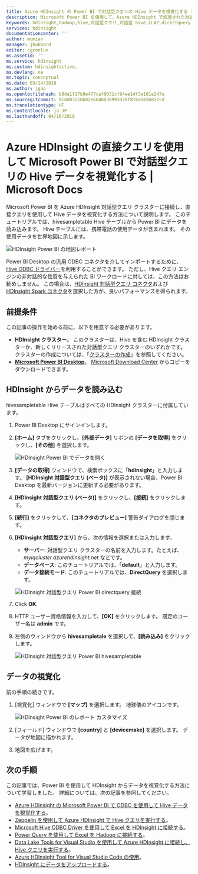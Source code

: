 ```yaml
---
title: Azure HDInsight の Power BI で対話型クエリの Hive データを視覚化する | Microsoft Docs
description: Microsoft Power BI を使用して、Azure HDInsight で処理された対話型クエリの Hive データを視覚化する方法について説明します。
keywords: hdinsight,hadoop,hive,対話型クエリ,対話型 hive,LLAP,directquery
services: hdinsight
documentationcenter: ''
author: mumian
manager: jhubbard
editor: cgronlun
ms.assetid: ''
ms.service: hdinsight
ms.custom: hdinsightactive,
ms.devlang: na
ms.topic: conceptual
ms.date: 03/14/2018
ms.author: jgao
ms.openlocfilehash: b8da1f17b9e477caf9031cf94ee14f3a181e247e
ms.sourcegitcommit: 9cdd83256b82e664bd36991d78f87ea1e56827cd
ms.translationtype: HT
ms.contentlocale: ja-JP
ms.lasthandoff: 04/16/2018
---
```

# <a name="visualize-interactive-query-hive-data-with-microsoft-power-bi-using-direct-query-in-azure-hdinsight"></a>Azure HDInsight の直接クエリを使用して Microsoft Power BI で対話型クエリの Hive データを視覚化する | Microsoft Docs

Microsoft Power BI を Azure HDInsight 対話型クエリ クラスターに接続し、直接クエリを使用して Hive データを視覚化する方法について説明します。 このチュートリアルでは、hivesampletable Hive テーブルから Power BI にデータを読み込みます。 Hive テーブルには、携帯電話の使用データが含まれます。 その使用データを世界地図に示します。

![HDInsight Power BI の地図レポート](./media/apache-hadoop-connect-hive-power-bi-directquery/hdinsight-power-bi-visualization.png)

Power BI Desktop の汎用 ODBC コネクタを介してインポートするために、[Hive ODBC ドライバー](../hadoop/apache-hadoop-connect-hive-power-bi.md)を利用することができます。 ただし、Hive クエリ エンジンの非対話的な性質を与えられた BI ワークロードに対しては、この方法はお勧めしません。 この場合は、[HDInsight 対話型クエリ コネクタ](./apache-hadoop-connect-hive-power-bi-directquery.md)および [HDInsight Spark コネクタ](https://docs.microsoft.com/power-bi/spark-on-hdinsight-with-direct-connect)を選択した方が、良いパフォーマンスを得られます。

## <a name="prerequisites"></a>前提条件
この記事の操作を始める前に、以下を用意する必要があります。

* **HDInsight クラスター**。 このクラスターは、Hive を含む HDInsight クラスターか、新しくリリースされた対話型クエリ クラスターのいずれかです。 クラスターの作成については、「[クラスターの作成](../hadoop/apache-hadoop-linux-tutorial-get-started.md#create-cluster)」を参照してください。
* **[Microsoft Power BI Desktop](https://powerbi.microsoft.com/desktop/)**。 [Microsoft Download Center](https://www.microsoft.com/download/details.aspx?id=45331) からコピーをダウンロードできます。

## <a name="load-data-from-hdinsight"></a>HDInsight からデータを読み込む

hivesampletable Hive テーブルはすべての HDInsight クラスターに付属しています。

1. Power BI Desktop にサインインします。
2. **[ホーム]** タブをクリックし、**[外部データ]** リボンの **[データを取得]** をクリックし、**[その他]** を選択します。

    ![HDInsight Power BI でデータを開く](./media/apache-hadoop-connect-hive-power-bi-directquery/hdinsight-power-bi-open-odbc.png)
3. **[データの取得]** ウィンドウで、検索ボックスに「**hdinsight**」と入力します。 **[HDInsight 対話型クエリ (ベータ)]** が表示されない場合、Power BI Desktop を最新バージョンに更新する必要があります。
4. **[HDInsight 対話型クエリ (ベータ)]** をクリックし、**[接続]** をクリックします。
5. **[続行]** をクリックして、**[コネクタのプレビュー]** 警告ダイアログを閉じます。
6. **[HDInsight 対話型クエリ]** から、次の情報を選択または入力します。

    - **サーバー**: 対話型クエリ クラスターの名前を入力します。たとえば、*myiqcluster.azurehdinsight.net* などです。
    - **データベース**: このチュートリアルでは、「**default**」と入力します。
    - **データ接続モード**: このチュートリアルでは、**DirectQuery** を選択します。

    ![HDInsight 対話型クエリ Power BI directquery 接続](./media/apache-hadoop-connect-hive-power-bi-directquery/hdinsight-interactive-query-power-bi-connect.png)
7. Click **OK**.
8. HTTP ユーザー資格情報を入力して、**[OK]** をクリックします。  既定のユーザー名は **admin** です。
9. 左側のウィンドウから **hivesampletale** を選択して、**[読み込み]** をクリックします。

    ![HDInsight 対話型クエリ Power BI hivesampletable](./media/apache-hadoop-connect-hive-power-bi-directquery/hdinsight-interactive-query-power-bi-hivesampletable.png)

## <a name="visualize-data"></a>データの視覚化

前の手順の続きです。

1. [視覚化] ウィンドウで **[マップ]** を選択します。  地球儀のアイコンです。

    ![HDInsight Power BI のレポート カスタマイズ](./media/apache-hadoop-connect-hive-power-bi-directquery/hdinsight-power-bi-customize.png)
2. [フィールド] ウィンドウで **[country]** と **[devicemake]** を選択します。 データが地図に描かれます。
3. 地図を広げます。

## <a name="next-steps"></a>次の手順
この記事では、Power BI を使用して HDInsight からデータを視覚化する方法について学習しました。  詳細については、次の記事を参照してください。

* [Azure HDInsight の Microsoft Power BI で ODBC を使用して Hive データを視覚化する](../hadoop/apache-hadoop-connect-hive-power-bi.md)。 
* [Zeppelin を使用して Azure HDInsight で Hive クエリを実行する](./../hdinsight-connect-hive-zeppelin.md)。
* [Microsoft Hive ODBC Driver を使用して Excel を HDInsight に接続する](../hadoop/apache-hadoop-connect-excel-hive-odbc-driver.md)。
* [Power Query を使用して Excel を Hadoop に接続する](../hadoop/apache-hadoop-connect-excel-power-query.md)。
* [Data Lake Tools for Visual Studio を使用して Azure HDInsight に接続し、Hive クエリを実行する](../hadoop/apache-hadoop-visual-studio-tools-get-started.md)。
* [Azure HDInsight Tool for Visual Studio Code の使用](../hdinsight-for-vscode.md)。
* [HDInsight にデータをアップロードする](./../hdinsight-upload-data.md)。
